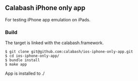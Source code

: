 ## Calabash iPhone only app

For testing iPhone app emulation on iPads.


### Build

The target is linked with the calabash.framework.

```
$ git clone git@github.com:calabash/ios-iphone-only-app.git
$ cd ios-iphone-only-app/
$ bundle install
$ make app
```

App is installed to ./

